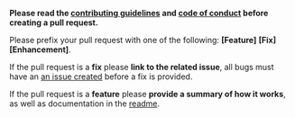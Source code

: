 **Please read the [contributing guidelines](https://github.com/daviddarnes/alembic/blob/master/.github/CONTRIBUTING.md) and [code of conduct](https://github.com/daviddarnes/alembic/blob/master/.github/CODE_OF_CONDUCT.md) before creating a pull request.**

Please prefix your pull request with one of the following: **[Feature]** **[Fix]** **[Enhancement]**.

If the pull request is a **fix** please **link to the related issue**, all bugs must have an [an issue created](https://github.com/daviddarnes/alembic/issues/new) before a fix is provided.

If the pull request is a **feature** please **provide a summary of how it works**, as well as documentation in the [readme](https://github.com/daviddarnes/alembic/blob/master/README.md).


